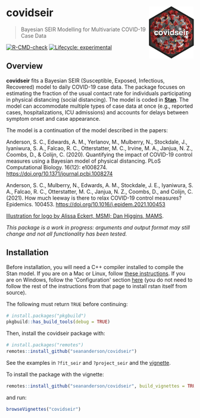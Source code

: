 # covidseir <img src='man/figures/covidseir-logo.png' align="right" height="139" />

> Bayesian SEIR Modelling for Multivariate COVID-19 Case Data

<!-- badges: start -->
[![R-CMD-check](https://github.com/seananderson/covidseir/workflows/R-CMD-check/badge.svg)](https://github.com/seananderson/covidseir/actions)
[![Lifecycle: experimental](https://img.shields.io/badge/lifecycle-experimental-orange.svg)](https://www.tidyverse.org/lifecycle/#experimental)
<!-- badges: end -->

## Overview

**covidseir** fits a Bayesian SEIR (Susceptible, Exposed, Infectious, Recovered)
model to daily COVID-19 case data. The package focuses on estimating the
fraction of the usual contact rate for individuals participating in physical
distancing (social distancing). The model is coded in
[**Stan**](https://mc-stan.org/). The model can accommodate multiple types of
case data at once (e.g., reported cases, hospitalizations, ICU admissions) and
accounts for delays between symptom onset and case appearance.

The model is a continuation of the model described in the papers:

Anderson, S. C., Edwards, A. M., Yerlanov, M., Mulberry, N., Stockdale, J., Iyaniwura, S. A., Falcao, R. C., Otterstatter, M. C., Irvine, M. A., Janjua, N. Z., Coombs, D., & Colijn, C. (2020). Quantifying the impact of COVID-19 control measures using a Bayesian model of physical distancing. PLoS Computational Biology. 16(12): e1008274. https://doi.org/10.1371/journal.pcbi.1008274

Anderson, S. C., Mulberry, N., Edwards, A. M., Stockdale, J. E., Iyaniwura, S. A., Falcao, R. C., Otterstatter, M. C., Janjua, N. Z., Coombs, D., and Colijn, C. (2021). How much leeway is there to relax COVID-19 control measures? Epidemics. 100453. https://doi.org/10.1016/j.epidem.2021.100453

[Illustration for logo by Alissa Eckert, MSMI; Dan Higgins, MAMS](https://phil.cdc.gov/Details.aspx?pid=23311).

*This package is a work in progress: arguments and output format may still change and not all functionality has been tested.*

## Installation

Before installation, you will need a C++ compiler installed to compile the Stan model. If you are on a Mac or Linux, follow [these instructions](https://github.com/stan-dev/rstan/wiki/RStan-Getting-Started). If you are on Windows, follow the 'Configuration' section [here](https://github.com/stan-dev/rstan/wiki/Installing-RStan-from-source-on-Windows) (you do not need to follow the rest of the instructions from that page to install rstan itself from source).

The following must return `TRUE` before continuing:

```r
# install.packages("pkgbuild")
pkgbuild::has_build_tools(debug = TRUE)
```

Then, install the covidseir package with:

```r
# install.packages("remotes")
remotes::install_github("seananderson/covidseir")
```

See the examples in `?fit_seir` and `?project_seir` and the [vignette](https://seananderson.github.io/covidseir/articles/fitting-case-data.html).

To install the package with the vignette:

```r
remotes::install_github("seananderson/covidseir", build_vignettes = TRUE)
```

and run:

```r
browseVignettes("covidseir")
```
